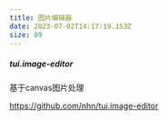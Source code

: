 ```yaml
---
title: 图片编辑器
date: 2023-07-02T14:17:19.153Z
size: 89
---
```

##### tui.image-editor

基于canvas图片处理

https://github.com/nhn/tui.image-editor
